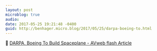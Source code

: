 ```yaml
---
layout: post
microblog: true
audio: 
date: 2017-05-25 19:21:48 -0400
guid: http://benhager.micro.blog/2017/05/25/darpa-boeing-to.html
---
```

🚀 [DARPA, Boeing To Build Spaceplane - AVweb flash Article](https://www.avweb.com/avwebflash/news/DARPA-Boeing-To-Build-Spaceplane-229047-1.html)

